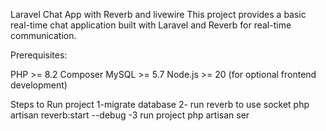 Laravel Chat App with Reverb and livewire
This project provides a basic real-time chat application built with Laravel and Reverb for real-time communication.

Prerequisites:

PHP >= 8.2
Composer
MySQL >= 5.7
Node.js >= 20 (for optional frontend development)

Steps to Run project
    1-migrate database 
    2- run reverb to use socket
        php artisan reverb:start --debug
    -3 run project
        php artisan ser
